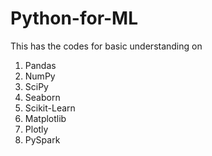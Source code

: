 # Python-for-ML

This has the codes for basic understanding on 
  1. Pandas
  2. NumPy
  3. SciPy
  4. Seaborn
  5. Scikit-Learn
  6. Matplotlib
  7. Plotly
  8. PySpark
